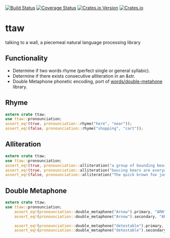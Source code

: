 [![Build Status](https://travis-ci.org/shnewto/ttaw.svg?branch=master)](https://travis-ci.org/shnewto/ttaw)
[![Coverage Status](https://coveralls.io/repos/github/shnewto/ttaw/badge.svg?branch=master)](https://coveralls.io/github/shnewto/ttaw?branch=master)
[![Crates.io Version](https://img.shields.io/crates/v/ttaw.svg)](https://crates.io/crates/ttaw)
[![Crates.io](https://img.shields.io/crates/d/ttaw.svg)](https://crates.io/crates/ttaw)

# ttaw
talking to a wall, a piecemeal natural language processing library

## Functionality
- Determine if two words rhyme (perfect single or general syllabic).
- Determine if there exists consecutive alliteration in an &str.
- Double Metaphone phonetic encoding, port of [words/double-metahone](https://github.com/words/double-metaphone) library.


## Rhyme
```rust
extern crate ttaw;
use ttaw::pronounciation;
assert_eq!(true, pronounciation::rhyme("here", "near"));
assert_eq!(false, pronounciation::rhyme("shopping", "cart"));
```

## Alliteration
```rust
extern crate ttaw;
use ttaw::pronounciation;
assert_eq!(true, pronounciation::alliteration("a group of bounding bears"));
assert_eq!(true, pronounciation::alliteration("boucing bears are everywhere"));
assert_eq!(false, pronounciation::alliteration("The quick brown fox jumps over the lazy dog."));
```

## Double Metaphone
```rust
extern crate ttaw;
use ttaw::pronounciation;
    assert_eq!(pronounciation::double_metaphone("Arnow").primary, "ARN");
    assert_eq!(pronounciation::double_metaphone("Arnow").secondary, "ARNF");

    assert_eq!(pronounciation::double_metaphone("detestable").primary, "TTSTPL");
    assert_eq!(pronounciation::double_metaphone("detestable").secondary, "TTSTPL");
```
